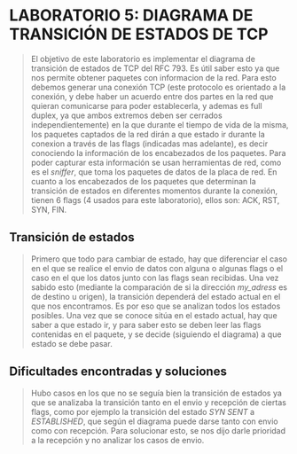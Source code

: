 LABORATORIO 5: DIAGRAMA DE TRANSICIÓN DE ESTADOS DE TCP
=======================================================

>El objetivo de este laboratorio es implementar el diagrama de transición de
>estados de TCP del RFC 793. Es útil saber esto ya que nos permite obtener
>paquetes con informacion de la red. Para esto debemos generar una conexión TCP
>(este protocolo es orientado a la conexión, y debe haber un acuerdo entre
>dos partes en la red que quieran comunicarse para poder establecerla, y ademas
>es full duplex, ya que ambos extremos deben ser cerrados independientemente) en
>la que durante el tiempo de vida de la misma, los paquetes captados de la red
>dirán a que estado ir durante la conexion a través de las flags (indicadas mas
> adelante), es decir conociendo la información de los encabezados de los
>paquetes.
>Para poder capturar esta información se usan herramientas de red, como es el
>*sniffer*, que toma los paquetes de datos de la placa de red.
>En cuanto a los encabezados de los paquetes que determinan la transición de
>estados en diferentes momentos durante la conexión, tienen 6 flags (4 usados
para este laboratorio), ellos son: ACK, RST, SYN, FIN.


Transición de estados
---------------------

>Primero que todo para cambiar de estado, hay que diferenciar el caso en el que
>se realice el envio de datos con alguna o algunas flags o el caso en el que los
>datos junto con las flags sean recibidas.
>Una vez sabido esto (mediante la comparación de si la dirección *my_adress* es
>de destino u origen), la transición dependerá del estado actual en el que nos
>encontramos. Es por eso que se analizan todos los estados posibles.
>Una vez que se conoce sitúa en el estado actual, hay que saber a que estado ir,
> y para saber esto se deben leer las flags contenidas en el paquete, y se
>decide (siguiendo el diagrama) a que estado se debe pasar.


Dificultades encontradas y soluciones
-------------------------------------

>Hubo casos en los que no se seguía bien la transición de estados ya que
>se analizaba la transición tanto en el envio y recepción de ciertas flags,
>como por ejemplo la transición del estado *SYN SENT* a *ESTABLISHED*, que
>según el diagrama puede darse tanto con envio como con recepción.
>Para solucionar esto, se nos dijo darle prioridad a la recepción y no analizar
>los casos de envio.
